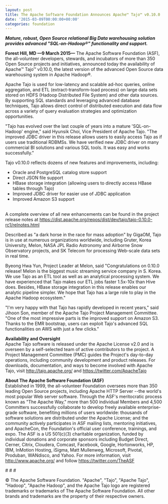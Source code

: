 ```yaml
---
layout: post
title: The Apache Software Foundation Announces Apache™ Tajo™ v0.10.0
date: '2015-03-09T00:00:00+00:00'
categories: foundation
---
```

<div> 
    <p><b><i>Mature, robust, Open Source relational Big Data warehousing solution provides advanced &quot;SQL-on-Hadoop®&quot; functionality and support.</i></b></p> 
    <p><b><i></i>Forest Hill, MD —9 March 2015—</b> The Apache Software Foundation (ASF), the all-volunteer developers, stewards, and incubators of more than 350 Open Source projects and initiatives, announced today the availability of Apache™ Tajo™ v0.10.0, the latest version of the advanced Open Source data warehousing system in Apache Hadoop®.</p> 
  </div> 
  <div> 
    <p>Apache Tajo is used for low-latency and scalable ad-hoc queries, online aggregation, and ETL (extract-transform-load process) on large data sets stored on HDFS (Hadoop Distributed File System) and other data sources. By supporting SQL standards and leveraging advanced database techniques, Tajo allows direct control of distributed execution and data flow across a variety of query evaluation strategies and optimization opportunities.</p> 
    <p>&quot;Tajo has evolved over the last couple of years into a mature 'SQL-on-Hadoop' engine,&quot; said Hyunsik Choi, Vice President of Apache Tajo. &quot;The improved JDBC driver in this release allows users to easily access Tajo as if users use traditional RDBMSs. We have verified new JDBC driver on many commercial BI solutions and various SQL tools. It was easy and works successfully.&quot;</p> 
  </div> 
  <div> 
    <p>Tajo v0.10.0 reflects dozens of new features and improvements, including:</p> 
  </div> 
  <div> 
    <p> </p> 
    <ul> 
      <li>Oracle and PostgreSQL catalog store support</li> 
      <li>Direct JSON file support</li> 
      <li>HBase storage integration (allowing users to directly access HBase tables through Tajo)</li> 
      <li>Improved JDBC driver for easier use of JDBC application</li> 
      <li>Improved Amazon S3 support</li> 
    </ul> 
    <p> </p> 
  </div> 
  <div><br /></div> 
  <div>A complete overview of all new enhancements can be found in the project release notes at <a href="https://dist.apache.org/repos/dist/dev/tajo/tajo-0.10.0-rc1/relnotes.html">https://dist.apache.org/repos/dist/dev/tajo/tajo-0.10.0-rc1/relnotes.html</a></div> 
  <p> </p> 
  <div> 
    <p>Described as &quot;a dark horse in the race for mass adoption&quot; by GigaOM, Tajo is in use at numerous organizations worldwide, including Gruter, Korea University, Melon, NASA JPL Radio Astronomy and Airborne Snow Observatory projects, and SK Telecom for processing Web-scale data sets in real time.</p> 
  </div> 
  <div>Byeong Hwa Yun, Project Leader at Melon, said &quot;Congratulations on 0.10.0 release! Melon is the biggest music streaming service company in S. Korea. We use Tajo as an ETL tool as well as an analytical processing system. We have experienced that Tajo makes our ETL jobs faster 1.5x-10x than Hive does. Besides, HBase storage integration in this release enables our analytic pipeline simpler. We hope that Tajo has a large role to play in the Apache Hadoop ecosystem.&quot;&nbsp;</div> 
  <p> </p> 
  <div> 
    <p>&quot;I'm very happy with that Tajo has rapidly developed in recent years,&quot; said Jihoon Son, member of the Apache Tajo Project Management Committee. &quot;One of the most impressive parts is the improved support on Amazon S3. Thanks to the EMR bootstrap, users can exploit Tajo's advanced SQL functionalities on AWS with just a few clicks.&quot;</p> 
  </div> 
  <div><b>Availability and Oversight<br /></b>Apache Tajo software is released under the Apache License v2.0 and is overseen by a self-selected team of active contributors to the project. A Project Management Committee (PMC) guides the Project's day-to-day operations, including community development and product releases. For downloads, documentation, and ways to become involved with Apache Tajo, visit <a href="http://tajo.apache.org/">http://tajo.apache.org/</a> and <a href="https://twitter.com/ApacheTajo">https://twitter.com/ApacheTajo</a></div> 
  <div> 
    <p><b>About The Apache Software Foundation (ASF)<br /></b>Established in 1999, the all-volunteer Foundation oversees more than 350 leading Open Source projects, including Apache HTTP Server --the world's most popular Web server software. Through the ASF's meritocratic process known as &quot;The Apache Way,&quot; more than 500 individual Members and 4,500 Committers successfully collaborate to develop freely available enterprise-grade software, benefiting millions of users worldwide: thousands of software solutions are distributed under the Apache License; and the community actively participates in ASF mailing lists, mentoring initiatives, and ApacheCon, the Foundation's official user conference, trainings, and expo. The ASF is a US 501(c)(3) charitable organization, funded by individual donations and corporate sponsors including Budget Direct, Cerner, Citrix, Cloudera, Comcast, Facebook, Google, Hortonworks, HP, IBM, InMotion Hosting, iSigma, Matt Mullenweg, Microsoft, Pivotal, Produban, WANdisco, and Yahoo. For more information, visit <a href="http://www.apache.org/">http://www.apache.org/</a> and follow <a href="https://twitter.com/TheASF">https://twitter.com/TheASF</a></p> 
  </div> 
  <div> 
    <p># # #</p> 
    <p>© The Apache Software Foundation. &quot;Apache&quot;, &quot;Tajo&quot;, &quot;Apache Tajo&quot;, &quot;Hadoop&quot;, &quot;Apache Hadoop&quot;, and the Apache Tajo logo are registered trademarks or trademarks of The Apache Software Foundation. All other brands and trademarks are the property of their respective owners.</p> 
  </div>
